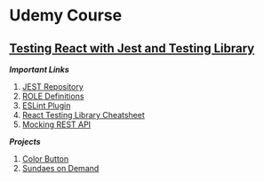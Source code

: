 # Udemy Course

## [Testing React with Jest and Testing Library](https://github.com/brunomilitzer/react-testing)

**_Important Links_**
1. <a href="https://github.com/testing-library/jest-dom#tobechecked" target="_blank">JEST Repository</a>
2. <a href="https://www.w3.org/TR/wai-aria/#role_definitions" target="_blank">ROLE Definitions</a>
3. <a href="https://github.com/testing-library/eslint-plugin-testing-library" target="_blank">ESLint Plugin</a>
4. <a href="https://testing-library.com/docs/react-testing-library/cheatsheet/" target="_blank">React Testing Library Cheatsheet</a>
5. <a href="https://mswjs.io/docs/getting-started/mocks/rest-api" target="_blank">Mocking REST API</a>

**_Projects_**
1. [Color Button](https://github.com/brunomilitzer/react-testing/tree/master/color-button)
2. [Sundaes on Demand](https://github.com/brunomilitzer/react-testing/tree/master/sundaes-on-demand)
